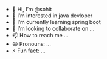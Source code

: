 - 👋 Hi, I’m @sohit
- 👀 I’m interested in java devloper
- 🌱 I’m currently learning spring boot
- 💞️ I’m looking to collaborate on ...
- 📫 How to reach me ...
- 😄 Pronouns: ...
- ⚡ Fun fact: ...

<!---
sohit14827/sohit14827 is a ✨ special ✨ repository because its `README.md` (this file) appears on your GitHub profile.
You can click the Preview link to take a look at your changes.
--->
